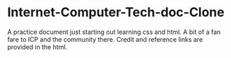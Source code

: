 # Internet-Computer-Tech-doc-Clone
A practice document just starting out learning css and html. A bit of a fan fare to ICP and the community there.
Credit and reference links are provided in the html.
